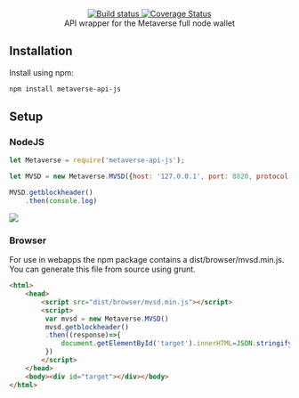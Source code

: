 <p align="center">
  <a href="https://mvs.org/">
    <img src="https://mvs.org/images/metaverselogo.png" alt="">
  </a>
  <br>
  <a href="https://travis-ci.org/canguruhh/metaverse-api-js">
     <img src="https://travis-ci.org/canguruhh/metaverse-api-js.png?branch=master" alt="Build status">
  </a>
  <a href='https://coveralls.io/github/canguruhh/metaverse-api-js?branch=master'><img src='https://coveralls.io/repos/github/canguruhh/metaverse-api-js/badge.svg?branch=master&service=github' alt='Coverage Status' /></a>

  <br>
  API wrapper for the Metaverse full node wallet
</p>

## Installation
Install using npm:
``` bash
npm install metaverse-api-js
```

## Setup
### NodeJS
``` javascript
let Metaverse = require('metaverse-api-js');

let MVSD = new Metaverse.MVSD({host: '127.0.0.1', port: 8820, protocol: 'http'})

MVSD.getblockheader()
    .then(console.log)

```
<a href="https://nodei.co/npm/metaverse-api-js/"><img src="https://nodei.co/npm/metaverse-api-js.png?downloads=true&downloadRank=true&stars=true"></a>
### Browser
For use in webapps the npm package contains a dist/browser/mvsd.min.js. You can generate this file from source using grunt.

``` html
<html>
    <head>
        <script src="dist/browser/mvsd.min.js"></script>
        <script>
         var mvsd = new Metaverse.MVSD()
         mvsd.getblockheader()
         .then((response)=>{
             document.getElementById('target').innerHTML=JSON.stringify(response,null,4)
         })
        </script>
    </head>
    <body><div id="target"></div></body>
</html>
```
